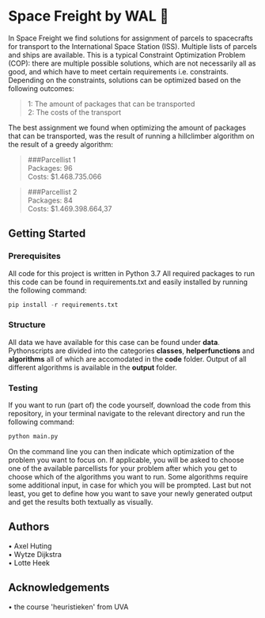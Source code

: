# Space Freight by WAL :rocket:

In Space Freight we find solutions for assignment of parcels to spacecrafts for transport to the International Space Station (ISS). Multiple lists of parcels and ships are available. This is a typical Constraint Optimization Problem (COP): there are multiple possible solutions, which are not necessarily all as good, and which have to meet certain requirements i.e. constraints. Depending on the constraints, solutions can be optimized based on the following outcomes:

> 1: The amount of packages that can be transported\
> 2: The costs of the transport

The best assignment we found when optimizing the amount of packages that can be transported, was the result of running a hillclimber algorithm on the result of a greedy algorithm:

> ###Parcellist 1\
> Packages: 96\
> Costs: $1.468.735.066

> ###Parcellist 2\
> Packages: 84\
> Costs: $1.469.398.664,37

## Getting Started
### Prerequisites

All code for this project is written in Python 3.7 All required packages to run this code can be found in requirements.txt and easily installed by running the following command:

```python
pip install -r requirements.txt
```
### Structure
All data we have available for this case can be found under **data**. Pythonscripts are divided into the categories **classes**, **helperfunctions** and **algorithms** all of which are accomodated in the **code** folder. Output of all different algorithms is available in the **output** folder.

### Testing
If you want to run (part of) the code yourself, download the code from this repository, in your terminal navigate to the relevant directory and run the following command:

```python
python main.py
```
On the command line you can then indicate which optimization of the problem you want to focus on. If applicable, you will be asked to choose one of the available parcellists for your problem after which you get to choose which of the algorithms you want to run. Some algorithms require some additional input, in case for which you will be prompted. Last but not least, you get to define how you want to save your newly generated output and get the results both textually as visually.

## Authors
• Axel Huting\
• Wytze Dijkstra\
• Lotte Heek

## Acknowledgements
• the course 'heuristieken' from UVA
